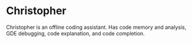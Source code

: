 # Christopher
Christopher is an offline coding assistant.
Has code memory and analysis, GDE debugging, code explanation, and code completion.
